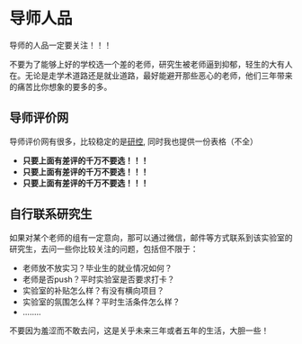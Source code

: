 # 导师人品

导师的人品一定要关注！！！

不要为了能够上好的学校选一个差的老师，研究生被老师逼到抑郁，轻生的大有人在。无论是走学术道路还是就业道路，最好能避开那些恶心的老师，他们三年带来的痛苦比你想象的要多的多。

## 导师评价网

导师评价网有很多，比较稳定的是[研控](https://www.yankong.org/), 同时我也提供一份表格（不全）

- **只要上面有差评的千万不要选！！！**
- **只要上面有差评的千万不要选！！！**
- **只要上面有差评的千万不要选！！！**

## 自行联系研究生

如果对某个老师的组有一定意向，那可以通过微信，邮件等方式联系到该实验室的研究生，去问一些你比较关注的问题，包括但不限于：

- 老师放不放实习？毕业生的就业情况如何？
- 老师是否push？平时实验室是否要求打卡？
- 实验室的补贴怎么样？有没有横向项目？
- 实验室的氛围怎么样？平时生活条件怎么样？
- ........

不要因为羞涩而不敢去问，这是关乎未来三年或者五年的生活，大胆一些！